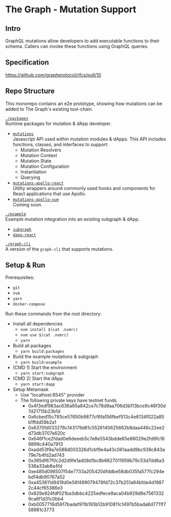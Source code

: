 # **The Graph - Mutation Support**
## Intro
GraphQL mutations allow developers to add executable functions to their schema. Callers can invoke these functions using GraphQL queries.

## Specification
https://github.com/graphprotocol/rfcs/pull/10

## Repo Structure
This monorepo contains an e2e prototype, showing how mutations can be added to The Graph's existing tool-chain.

[`./packages`](./packages)  
Runtime packages for mutation & dApp developer.  
  * [`mutations`](./packages/mutations)  
  Javascript API used within mutation modules & dApps. This API includes functions, classes, and interfaces to support:  
    * Mutation Resolvers  
    * Mutation Context  
    * Mutation State  
    * Mutation Configuration  
    * Instantiation  
    * Querying  
  * [`mutations-apollo-react`](./packages/mutations-apollo-react)  
  Utility wrappers around commonly used hooks and components for React applications that use Apollo.  
  * [`mutations-apollo-vue`](./packages/mutations-apollo-vue)  
  Coming soon.  

[`./example`](./example)  
Example mutation integration into an existing subgraph & dApp.  
  * [`subgraph`](./example/subgraph)  
  * [`dapp-react`](./example/dapp-react)  

[`./graph-cli`](./graph-cli)  
A version of the `graph-cli` that supports mutations.  

## Setup & Run
Prerequisites:  
* `git`
* `nvm`
* `yarn`
* `docker-compose`

Run these commands from the root directory:

* Install all dependencies  
  * `nvm install $(cat .nvmrc)`  
  * `nvm use $(cat .nvmrc)`  
  * `yarn`
* Build all packages  
  * `yarn build:packages`  
* Build the example mutations & subgraph  
  * `yarn build:example`  
* (CMD 1) Start the environment  
  * `yarn start:subgraph`  
* (CMD 2) Start the dApp  
  * `yarn start:dapp`  
* Setup Metamask
  * Use "localhost:8545" provider
  * The following private keys have testnet funds
    * 0x4f3edf983ac636a65a842ce7c78d9aa706d3b113bce9c46f30d7d21715b23b1d
    * 0x6cbed15c793ce57650b9877cf6fa156fbef513c4e6134f022a85b1ffdd59b2a1
    * 0x6370fd033278c143179d81c5526140625662b8daa446c22ee2d73db3707e620c
    * 0x646f1ce2fdad0e6deeeb5c7e8e5543bdde65e86029e2fd9fc169899c440a7913
    * 0xadd53f9a7e588d003326d1cbf9e4a43c061aadd9bc938c843a79e7b4fd2ad743
    * 0x395df67f0c2d2d9fe1ad08d1bc8b6627011959b79c53d7dd6a3536a33ab8a4fd
    * 0xe485d098507f54e7733a205420dfddbe58db035fa577fc294ebd14db90767a52
    * 0xa453611d9419d0e56f499079478fd72c37b251a94bfde4d19872c44cf65386e3
    * 0x829e924fdf021ba3dbbc4225edfece9aca04b929d6e75613329ca6f1d31c0bb4
    * 0xb0057716d5917badaf911b193b12b910811c1497b5bada8d7711f758981c3773

